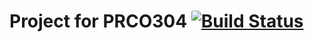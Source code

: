 # Project for PRCO304 [![Build Status](https://travis-ci.org/jsjlewis96/workspace-configuration-tool.svg?branch=master)](https://travis-ci.org/jsjlewis96/workspace-configuration-tool)

